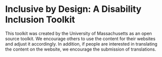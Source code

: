 # Inclusive by Design: A Disability Inclusion Toolkit

This toolkit was created by the University of Massachusetts as an open source toolkit. We encourage others to use the content for their websites and adjust it accordingly. In addition, if people are interested in translating the content on the website, we encourage the submission of translations. 
